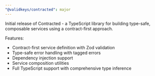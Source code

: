 ```yaml
---
"@validkeys/contracted": major
---
```


Initial release of Contracted - a TypeScript library for building type-safe, composable services using a contract-first approach.

Features:
- Contract-first service definition with Zod validation
- Type-safe error handling with tagged errors
- Dependency injection support
- Service composition utilities
- Full TypeScript support with comprehensive type inference